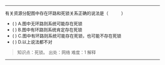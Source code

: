 ---
有关资源分配图中存在环路和死锁关系正确的说法是（　　　）
- ( ) A.图中无环路则系统可能存在死锁 
- ( ) B.图中有环路则系统肯定存在死锁 
- ( ) C.图中有环路则系统可能存在死锁，也可能不存在死锁 
- ( ) D.以上说法都不对

> 知识点：死锁。
> 出处：网络
> 难度：1
> 解释

---